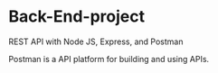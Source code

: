 # Back-End-project

REST API with Node JS, Express, and Postman

Postman is a API platform for building and using APIs.

